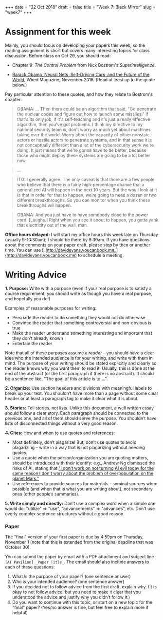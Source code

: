 +++
date = "22 Oct 2018"
draft = false
title = "Week 7: Black Mirror"
slug = "week7"
+++

# Assignment for this week

Mainly, you should focus on developing your papers this week, so the
reading assignment is short but covers many interesting topics for
class discussion.  Before class on Oct 29, you should read:

- Chapter 9: _The Control Problem_ from Nick Bostrom's _Superintelligence_.

- [Barack Obama, Neural Nets, Self-Driving Cars, and the Future of the World](https://www.wired.com/2016/10/president-obama-mit-joi-ito-interview/), Wired Magazine, November 2016. (Read at least up to the quote below.)
 
Pay particular attention to these quotes, and how they relate to Bostrom's chapter:

> OBAMA: ... Then there could be an algorithm that said, "Go penetrate the nuclear codes and figure out how to launch some missiles." If that's its only job, if it's self-teaching and it's just a really effective algorithm, then you've got problems. I think my directive to my national security team is, don't worry as much yet about machines taking over the world. Worry about the capacity of either nonstate actors or hostile actors to penetrate systems, and in that sense it is not conceptually different than a lot of the cybersecurity work we're doing. It just means that we're gonna have to be better, because those who might deploy these systems are going to be a lot better now.

> ... 

> ITO: I generally agree. The only caveat is that there are a few people who believe that there is a fairly high-percentage chance that a generalized AI will happen in the next 10 years. But the way I look at it is that in order for that to happen, we’re going to need a dozen or two different breakthroughs. So you can monitor when you think these breakthroughs will happen.

> OBAMA: And you just have to have somebody close to the power cord. [Laughs.] Right when you see it about to happen, you gotta yank that electricity out of the wall, man.


**Office hours delayed:** I will start my office hours this week late on Thursday (usually 9-10:30am); I should be there by 9:30am. If you have questions about the comments on your paper draft, please stop by then or another time. You can use [_http://davidevans.youcanbook.me_](http://davidevans.youcanbook.me) to schedule a meeting.

# Writing Advice

**1. Purpose:** Write with a purpose (even if your real purpose is to satisfy a course requirement, you should write as though you have a real purpose, and hopefully you do!)

  Examples of reasonable purposes for writing:

  - Persuade the reader to do something they would not do otherwise
  - Convince the reader that something controversial and non-obvious is true
  - Make the reader understand something interesting and important that they don’t already known
  - Entertain the reader

  Note that all of these purposes assume a _reader_ – you should have a clear idea who the intended audience is for your writing, and write with them in mind. The purpose of your writing should be stated explicitly and clearly so the reader knows why you want them to read it. Usually, this is done at the end of the abstract (or the first paragraph if there is no abstract). It should be a sentence like, "The goal of this article is to ...".

**2. Organize:** Use section headers and divisions with meaningful labels to break up your text. You shouldn’t have more than a page without some clear header or at least a paragraph tag to make it clear what it is about.

**3. Stories:** Tell stories, not lists. Unlike this document, a well written essay should follow a clear story. Each paragraph should be connected to the previous one, and all of them should serve the purpose. You shouldn’t have lists of disconnected things without a very good reason.

**4. Cites:** How and when to use quotes and references: 
   -  Most definitely, don’t plagarize! But, don’t use quotes to avoid plagarizing – write in a way that is not plagarizing without needing quotes.
   -  Use a quote when the person/organization you are quoting matters, should be introduced with their identify: e.g., Andrew Ng dismissed the risks of AI, stating that ["I don’t work on not turning AI evil today for the same reason I don't worry about the problem of overpopulation on the planet Mars."](https://www.theregister.co.uk/2015/03/19/andrew_ng_baidu_ai/)
   -  Use references to provide sources for materials – seminal sources when possible (and when that is what you are writing about), not secondary ones (other people’s summaries).

**5. Write simply and directly:** Don’t use a complex word when a simple one would do: "utilize" => "use", "advancements" => "advances", etc. Don't use overly complex sentence structures without a good reason.

### Paper 

The "final" version of your first paper is due by 4:59pm on Thursday,
November 1 (note that this is extended from the original deadline that
was October 30). 

You can submit the paper by email with a PDF attachment and subject line `[AI Pavilion] _Paper Title_`. The email should also include answers to each of these questions:

1. What is the purpose of your paper? (one sentence answer)
2. Who is your intended audience? (one sentence answer)
3. If you decided not to follow advice from the first draft, explain why. (It is okay to not follow advice, but you need to make it clear that you understood the advice and justify why you didn't follow it.)
4. Do you want to continue with this topic, or start on a new topic for the "final" paper? (Yes/no answer is fine, but feel free to explain more if helpful)


 
